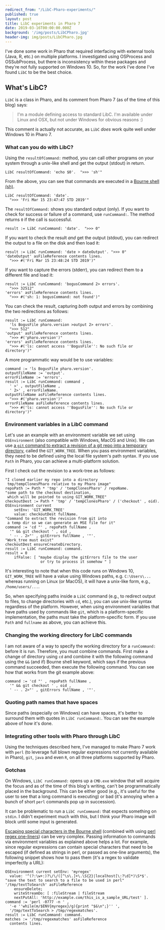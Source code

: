 ```yaml
---
redirect_from: "/LibC-Pharo-experiments/"
published: true
layout: post
title: LibC experiments in Pharo 7
date: 2019-03-16T00:00:00.000Z
background: '/img/posts/LibCPharo.jpg'
header-img: img/posts/LibCPharo.jpg
---
```

I've done some work in Pharo that required interfacing with external tools (Java, R, etc.) on multiple platforms. I investigated using OSProcess and OSSubProcess, but there is inconsistency within these packages and they're not fully supported on Windows 10. So, for the work I've done I've found `LibC` to be the best choice.

## What's LibC?

`LibC` is a class in Pharo, and its comment from Pharo 7 (as of the time of this blog) says:

> I'm a module defining access to standard LibC. 
> I'm available under Linux and OSX, but not under Windows for obvious reasons :)

This comment is actually not accurate, as `LibC` _does_ work quite well under Windows 10 in Pharo 7.

### What can you do with LibC?

Using the `resultOfCommand:` method, you can call other programs on your system through a unix-like shell and get the output (stdout) in return. 

```smalltalk
LibC resultOfCommand: 'echo $0'.  ">>> 'sh'"
```

From the above, you can see that commands are executed in a [Bourne shell (sh)](http://www.informit.com/articles/article.aspx?p=350778&seqNum=4). 

```smalltalk
LibC resultOfCommand: 'date'.  
  ">>> 'Fri Mar 15 23:47:47 STD 2019'"
```

The `resultOfCommand:` shows you standard output (only). If you want to check for success or failure of a command, use `runCommand:`. The method returns `0` if the call is successful.

```smalltalk
result := LibC runCommand: 'date'.  ">>> 0"
```

If you want to check the result _and_ get the output (stdout), you can redirect the output to a file on the disk and then load it:

```smalltalk
result := LibC runCommand: 'date > dateOutput'. ">>> 0"
'dateOutput' asFileReference contents lines. 
  ">>> #('Fri Mar 15 23:48:24 STD 2019')"
```

If you want to capture the errors (stderr), you can redirect them to a different file and load it:

```smalltalk
result := LibC runCommand: 'bogusCommand 2> errors'. 
  ">>> 32512"
'errors' asFileReference contents lines. 
  ">>> #('sh: 1: bogusCommand: not found')"
```

You can check the result, capturing _both_ output and errors by combining the two redirections as follows:

```smalltalk
result := LibC runCommand: 
  'ls BogusFile pharo.version >output 2> errors'. 
  ">>> 512"
'output' asFileReference contents lines. 
  ">>> #('pharo.version')"
'errors' asFileReference contents lines. 
  ">>> #('ls: cannot access ''BogusFile'': No such file or directory')"
```

A more programmatic way would be to use variables:

```smalltalk
command := 'ls BogusFile pharo.version'.
outputFileName := 'output'.
errorFileName := 'errors'.
result := LibC runCommand: command , 
  ' >' , outputFileName , 
  ' 2>' , errorFileName.
outputFileName asFileReference contents lines. 
  ">>> #('pharo.version')"
errorFileName asFileReference contents lines. 
  ">>> #('ls: cannot access ''BogusFile'': No such file or directory')"
```

### Environment variables in a LibC command

Let's use an example with an environment variable we set using `OSEnvironment` (also compatible with Windows, MacOS and Unix). We can use [a `git` command to extract a revision of a git repo into a temporary directory](https://stackoverflow.com/a/46942812/1168342), called the `GIT_WORK_TREE`. When you pass environment variables, they need to be defined using the local file system's path syntax. If you use `Path` in Pharo, you can achieve a multi-platform solution.

First I check out the revision to a work-tree as follows:

```smalltalk
"I cloned earlier my repo into a directory 
 tmp/tempClonesPharo relative to my Pharo image"
repoPath := Path * 'tmp' / 'tempClonesPharo' / repoName.
"some path to the checkout destination, 
 which will be pointed to using GIT_WORK_TREE"
checkoutDest := Path * 'tmp' / 'tempClonesPharo' / ('checkout' , oid). 
OSEnvironment current
    setEnv: 'GIT_WORK_TREE'
	value: checkoutDest fullName.
"Command to extract the revision from git into 
 a temp dir so we can generate an MSE file for it"
command := 'cd "' , repoPath fullName , 
  '" && git checkout ' , oid , 
  ' -- . 2>"' , gitErrors fullName , '"'.
"Work_tree must exist"
checkoutDest ensureCreateDirectory.
result := LibC runCommand: command.
result = 0
	ifFalse: [ "maybe display the gitErrors file to the user 
                or try to process it somehow " ]
```

It's interesting to note that when this code runs on Windows 10, `GIT_WORK_TREE` will have a value using Windows paths, e.g. `C:\Users\...` whereas running on Linux (or MacOS), it will have a unix-like form, e.g., `/home/users/...`.

So, when specifying paths inside a `LibC` command (e.g., to redirect output to files, to change directories with `cd`, etc.), you can use unix-like syntax regardless of the platform. However, when using environment variables that have paths used by commands like `git`, which is a platform-specific implementation, the paths must take the platform-specific form. If you use `Path` and `fullname` as above, you can achieve this. 

### Changing the working directory for LibC commands

I am not aware of a way to specify the working directory for a `runCommand:` before it is run. Therefore, you must combine commands. First make a change of directory using `cd` and combine it with the following command using the `&&` (and if) Bourne shell keyword, which says if the previous command succeeded, then execute the following command. You can see how that works from the git example above:

```smalltalk
command := 'cd "' , repoPath fullName , 
  '" && git checkout ' , oid , 
  ' -- . 2>"' , gitErrors fullName , '"'.
```

### Quoting path names that have spaces

Since paths (especially on Windows) can have spaces, it's better to surround them with quotes in `LibC runCommand:`. You can see the example above of how it's done.

### Integrating other tools with Pharo through LibC

Using the techniques described here, I've managed to make Pharo 7 work with `perl` (to leverage full blown regular expressions not currently available in Pharo), `git`, `java` and even `R`, on all three platforms supported by Pharo. 

### Gotchas

On Windows, `LibC runCommand:` opens up a `CMD.exe` window that will acquire the focus and as of the time of this blog's writing, can't be programmatically placed in the background. This can be either good (e.g., it's useful for the user to see that a long command is executing) or bad (it's annoying when a bunch of short `perl` commands pop up in succession). 

It can be problematic to run a `LibC runCommand:` that expects something on `stdin`. I didn't experiment much with this, but I think your Pharo image will block until some input is generated.

[Escaping special characters in the Bourne shell](https://unix.stackexchange.com/a/296147/248429) (combined with using [perl regex one-liners](https://www.rexegg.com/regex-perl-one-liners.html)) can be very complex. Passing information to commands via environment variables as explained above helps a lot. For example, since regular expressions can contain special characters that need to be escaped (if defined as strings in perl, or passed as one-line arguments), the following snippet shows how to pass them (it's a regex to validate imperfectly a URL):

```smalltalk
OSEnvironment current setEnv: 'myregex' 
  value: '^(?:\w+:)?\/\/([^\s\.]+\.\S{2}|localhost[\:?\d]*)\S*$'.
"save the text to search to a file to be used in perl"
'/tmp/textToSearch' asFileReference
	ensureDelete;
	writeStreamDo: [ :fileStream | fileStream 
    nextPutAll: 'http://example.com/this_is_a_sample_URL/test' ].
command := 'perl -0777 -n ' ,
  '-e ''while(m/$ENV{myregex}/g){print "$&\n";}'' ', 
  '/tmp/textToSearch > /tmp/regexmatches'.
result := LibC runCommand: command.
matches := '/tmp/regexmatches' asFileReference 
  contents lines.
```

